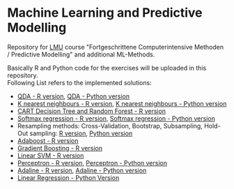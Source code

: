 # Machine Learning and Predictive Modelling
Repository for [LMU](https://www.compstat.statistik.uni-muenchen.de/) course "Fortgeschrittene Computerintensive Methoden / Predictive Modelling" and additional ML-Methods.

Basically R and Python code for the exercises will be uploaded in this repository.  
Following List refers to the implemented solutions:
* [QDA - R version](https://github.com/ptl93/MachineLearning_PredictiveModelling/blob/master/exercise1/exercise1_qda.R), [QDA - Python version](https://github.com/ptl93/MachineLearning_PredictiveModelling/blob/master/exercise1/exercise1_qda.ipynb)
* [K nearest neighbours - R version](https://github.com/ptl93/MachineLearning_PredictiveModelling/blob/master/exercise1/k_nearest_neighbors.R), [K nearest neighbours - Python version](https://github.com/ptl93/MachineLearning_PredictiveModelling/blob/master/exercise1/k_nearest_neighbors.py)
* [CART Decision Tree and Random Forest - R version](https://github.com/ptl93/MachineLearning_PredictiveModelling/blob/master/exercise2/CART_RandomForest.R)
* [Softmax regression - R version](https://github.com/ptl93/MachineLearning_PredictiveModelling/blob/master/exercise3/softmax_regression.R), [Softmax regression - Python version](https://github.com/ptl93/MachineLearning_PredictiveModelling/blob/master/exercise3/softmax_regression.py)
* Resampling methods: Cross-Validation, Bootstrap, Subsampling, Hold-Out sampling: [R version](https://github.com/ptl93/MachineLearning_PredictiveModelling/blob/master/exercise3/resampling_methods.R), [Python version](https://github.com/ptl93/MachineLearning_PredictiveModelling/blob/master/exercise3/resampling_methods.py)
* [Adaboost - R version](https://github.com/ptl93/MachineLearning_PredictiveModelling/blob/master/exercise4/adaboost.R)
* [Gradient Boosting - R version](https://github.com/ptl93/MachineLearning_PredictiveModelling/blob/master/exercise5/GradientBoosting.R)
* [Linear SVM - R version](https://github.com/ptl93/MachineLearning_PredictiveModelling/blob/master/exercise6/linearSVM.R)
* [Perceptron - R version](https://github.com/ptl93/MachineLearning_PredictiveModelling/blob/master/extra_ml/perceptron.R),  [Perceptron - Python version](https://github.com/ptl93/MachineLearning_PredictiveModelling/blob/master/extra_ml/perceptron.ipynb)
* [Adaline - R version](https://github.com/ptl93/MachineLearning_PredictiveModelling/blob/master/extra_ml/adaline.R), [Adaline - Python version](https://github.com/ptl93/MachineLearning_PredictiveModelling/blob/master/extra_ml/adaline.py)
* [Linear Regression - Python Version](https://github.com/ptl93/MachineLearning_PredictiveModelling/blob/master/extra_ml/LinearRegression.ipynb)